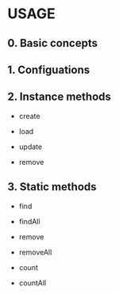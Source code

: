 # USAGE #

## 0. Basic concepts

## 1. Configuations

## 2. Instance methods

* create

* load

* update

* remove

## 3. Static methods 

* find

* findAll

* remove

* removeAll

* count

* countAll


